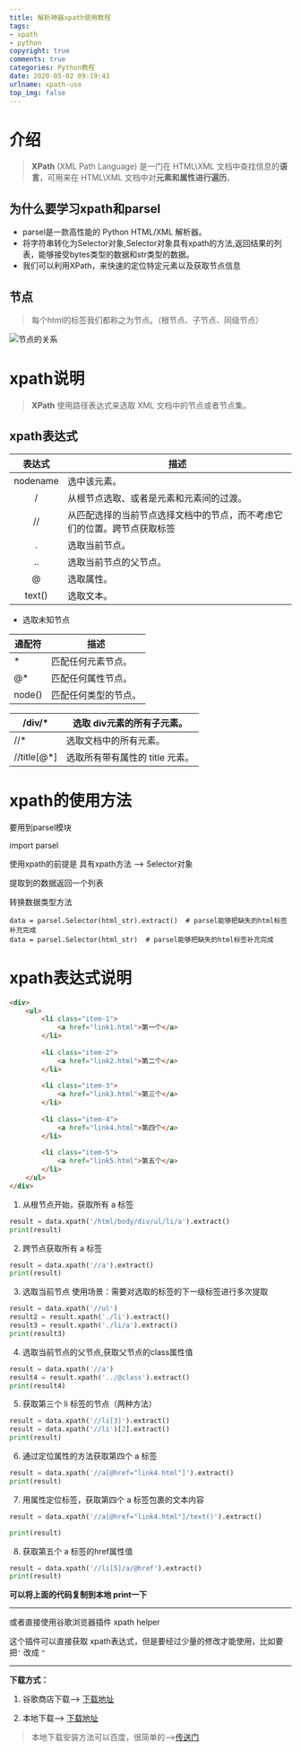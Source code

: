 ```yaml
---
title: 解析神器xpath使用教程
tags:
- xpath
- python
copyright: true
comments: true
categories: Python教程
date: 2020-05-02 09:19:43
urlname: xpath-use
top_img: false
---
```


# 介绍

>**XPath** (XML Path Language) 是一门在 HTML\XML 文档中查找信息的**语言**，可用来在 HTML\XML 文档中对**元素和属性进行遍历**。

<!--more-->

## 为什么要学习xpath和parsel


* parsel是一款高性能的 Python HTML/XML 解析器。
* 将字符串转化为Selector对象,Selector对象具有xpath的方法,返回结果的列表，能够接受bytes类型的数据和str类型的数据。
* 我们可以利用XPath，来快速的定位特定元素以及获取节点信息


## 节点

>每个html的标签我们都称之为节点。（根节点、子节点、同级节点）

![节点的关系](../../img/jdgx.png)


# xpath说明

>**XPath** 使用路径表达式来选取 XML 文档中的节点或者节点集。

## xpath表达式


| 表达式   | 描述                                                         |
|:--------:| ------------------------------------------------------------ |
| nodename | 选中该元素。                                                 |
| /        | 从根节点选取、或者是元素和元素间的过渡。                     |
| //       | 从匹配选择的当前节点选择文档中的节点，而不考虑它们的位置。跨节点获取标签 |
| .        | 选取当前节点。                                               |
| ..       | 选取当前节点的父节点。                                       |
| @        | 选取属性。                                                   |
| text()   | 选取文本。                                                   |

* 选取未知节点

| 通配符 | 描述                 |
| ------ | -------------------- |
| *      | 匹配任何元素节点。   |
| @*     | 匹配任何属性节点。   |
| node() | 匹配任何类型的节点。 |

| /div/*      | 选取 div元素的所有子元素。      |
| ----------- | ------------------------------- |
| //*         | 选取文档中的所有元素。          |
| //title[@*] | 选取所有带有属性的 title 元素。 |


# xpath的使用方法

要用到parsel模块

import parsel

使用xpath的前提是 具有xpath方法  --> Selector对象

提取到的数据返回一个列表




转换数据类型方法

```
data = parsel.Selector(html_str).extract()  # parsel能够把缺失的html标签补充完成
data = parsel.Selector(html_str)  # parsel能够把缺失的html标签补充完成
```

# xpath表达式说明

```html
<div> 
	<ul> 
		<li class="item-1">
			<a href="link1.html">第一个</a>
		</li> 
		 
		<li class="item-2">
			<a href="link2.html">第二个</a>
		</li> 
		 
		<li class="item-3">
			<a href="link3.html">第三个</a>
		</li> 
		 
		<li class="item-4">
			<a href="link4.html">第四个</a>
		</li> 
		 
		<li class="item-5">
			<a href="link5.html">第五个</a> 
		</li>
	</ul>
</div>
```


1. 从根节点开始，获取所有 a 标签


```python
result = data.xpath('/html/body/div/ul/li/a').extract()
print(result)
```

2. 跨节点获取所有 a 标签


```python
result = data.xpath('//a').extract()
print(result)
```


3. 选取当前节点   使用场景：需要对选取的标签的下一级标签进行多次提取


```python
result = data.xpath('//ul')
result2 = result.xpath('./li').extract()
result3 = result.xpath('./li/a').extract()
print(result3)
```


4. 选取当前节点的父节点,获取父节点的class属性值


```python
result = data.xpath('//a')
result4 = result.xpath('../@class').extract()
print(result4)
```


5. 获取第三个 li 标签的节点（两种方法）


```python
result = data.xpath('//li[3]').extract()
result = data.xpath('//li')[2].extract()
print(result)
```

6. 通过定位属性的方法获取第四个 a 标签

```python
result = data.xpath('//a[@href="link4.html"]').extract()
print(result)
```

7. 用属性定位标签，获取第四个 a 标签包裹的文本内容


```python
result = data.xpath('//a[@href="link4.html"]/text()').extract()

print(result)
```


8. 获取第五个 a 标签的href属性值

```python
result = data.xpath('//li[5]/a/@href').extract()
print(result)
```



**可以将上面的代码复制到本地 print一下**



****

或者直接使用谷歌浏览器插件 xpath helper 

这个插件可以直接获取 xpath表达式，但是要经过少量的修改才能使用，比如要把`'` 改成 `"`

**************



**下载方式：**

1. 谷歌商店下载--> [下载地址](https://chrome.google.com/webstore/detail/xpath-helper/hgimnogjllphhhkhlmebbmlgjoejdpjl?utm_source=chrome-ntp-icon)

2. 本地下载--> [下载地址](../../img/xpath.crx)

>本地下载安装方法可以百度，很简单的-->[传送门](https://www.baidu.com/s?ie=UTF-8&wd=%E8%B0%B7%E6%AD%8C%E6%B5%8F%E8%A7%88%E5%99%A8%E6%8F%92%E4%BB%B6%E5%AE%89%E8%A3%85%E6%95%99%E7%A8%8B)



